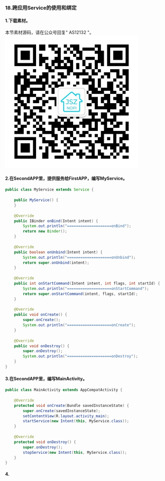 ### 18.跨应用Service的使用和绑定
#### 1.下载素材。
本节素材源码，请在公众号回复" AS12132 "。
![title](https://raw.githubusercontent.com/JSZNopi/JSZImage/master/gitnote/2019/10/30/WXCODE-1572446034519.jpeg)

#### 2.在SecondAPP里，提供服务给FirstAPP，编写MyService。
```java
public class MyService extends Service {

    public MyService() {
    }

    @Override
    public IBinder onBind(Intent intent) {
        System.out.println("====================onBind");
        return new Binder();
    }

    @Override
    public boolean onUnbind(Intent intent) {
        System.out.println("====================onUnbind");
        return super.onUnbind(intent);
    }

    @Override
    public int onStartCommand(Intent intent, int flags, int startId) {
        System.out.println("====================onStartCommand");
        return super.onStartCommand(intent, flags, startId);
    }

    @Override
    public void onCreate() {
        super.onCreate();
        System.out.println("====================onCreate");
    }

    @Override
    public void onDestroy() {
        super.onDestroy();
        System.out.println("====================onDestroy");
    }
}
```

#### 3.在SecondAPP里，编写MainActivity。
```java
public class MainActivity extends AppCompatActivity {

    @Override
    protected void onCreate(Bundle savedInstanceState) {
        super.onCreate(savedInstanceState);
        setContentView(R.layout.activity_main);
        startService(new Intent(this, MyService.class));
    }

    @Override
    protected void onDestroy() {
        super.onDestroy();
        stopService(new Intent(this, MyService.class));
    }
}

```

#### 4.
